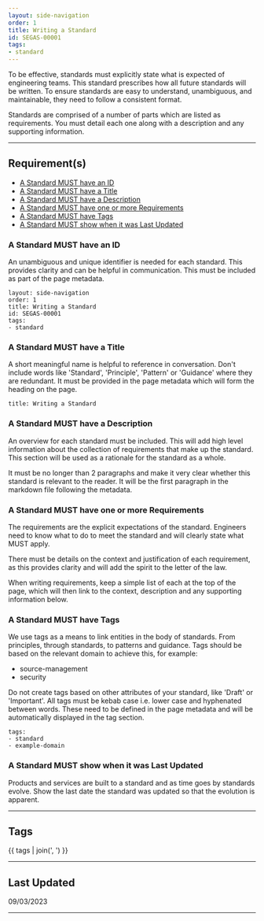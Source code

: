 ```yaml
---
layout: side-navigation
order: 1
title: Writing a Standard
id: SEGAS-00001
tags:
- standard
---
```


To be effective, standards must explicitly state what is expected of
engineering teams. This standard prescribes how all future standards will be
written. To ensure standards are easy to understand, unambiguous, and 
maintainable, they need to follow a consistent format.

Standards are comprised of a number of parts which are listed as requirements.
You must detail each one along with a description and any supporting
information.

---

## Requirement(s)

- [A Standard MUST have an ID](#a-standard-must-have-an-id)
- [A Standard MUST have a Title](#a-standard-must-have-a-title)
- [A Standard MUST have a Description](#a-standard-must-have-a-description)
- [A Standard MUST have one or more Requirements](#a-standard-must-have-one-or-more-requirements)
- [A Standard MUST have Tags](#a-standard-must-have-tags)
- [A Standard MUST show when it was Last Updated](#a-standard-must-show-when-it-was-last-updated)

### A Standard MUST have an ID

An unambiguous and unique identifier is needed for each standard. This provides
clarity and can be helpful in communication. This must be included as part of
the page metadata.

```
layout: side-navigation
order: 1
title: Writing a Standard
id: SEGAS-00001
tags:
- standard
```

### A Standard MUST have a Title

A short meaningful name is helpful to reference in conversation. Don't include
words like 'Standard', 'Principle', 'Pattern' or 'Guidance' where they are
redundant.  It must be provided in the page metadata which will form the
heading on the page.

```
title: Writing a Standard
```

### A Standard MUST have a Description

An overview for each standard must be included.  This will add high level
information about the collection of requirements that make up the standard.
This section will be used as a rationale for the standard as a whole.

It must be no longer than 2 paragraphs and make it very clear whether this
standard is relevant to the reader. It will be the first paragraph in the
markdown file following the metadata.

### A Standard MUST have one or more Requirements

The requirements are the explicit expectations of the standard. Engineers need
to know what to do to meet the standard and will clearly state what MUST apply.

There must be details on the context and justification of each requirement, as
this provides clarity and will add the spirit to the letter of the law.

When writing requirements, keep a simple list of each at the top of the page,
which will then link to the context, description and any supporting
information below.

### A Standard MUST have Tags

We use tags as a means to link entities in the body of standards. From
principles, through standards, to patterns and guidance. Tags should be based
on the relevant domain to achieve this, for example:

- source-management
- security

Do not create tags based on other attributes of your standard, like 'Draft' or
'Important'.  All tags must be kebab case i.e. lower case and hyphenated
between words. These need to be defined in the page metadata and will be
automatically displayed in the tag section.

```
tags:
- standard
- example-domain
```

### A Standard MUST show when it was Last Updated

Products and services are built to a standard and as time goes by standards
evolve. Show the last date the standard was updated so that the evolution is
apparent.

---

## Tags

{{ tags | join(', ') }}

---

## Last Updated
09/03/2023

---
